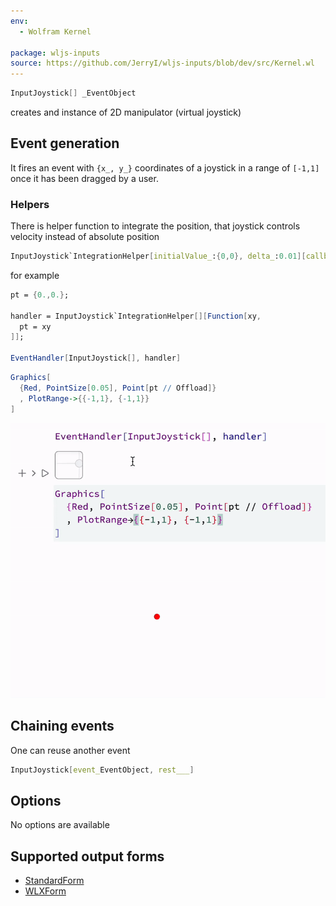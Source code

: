 ```yaml
---
env:
  - Wolfram Kernel

package: wljs-inputs
source: https://github.com/JerryI/wljs-inputs/blob/dev/src/Kernel.wl
---
```

```mathematica
InputJoystick[] _EventObject
```

creates and instance of 2D manipulator (virtual joystick)

## Event generation
It fires an event with `{x_, y_}` coordinates of a joystick in a range of `[-1,1]` once it has been dragged by a user.

### Helpers
There is helper function to integrate the position, that joystick controls velocity instead of absolute position

```mathematica
InputJoystick`IntegrationHelper[initialValue_:{0,0}, delta_:0.01][callback_Function] _Function
```

for example

```mathematica title="cell 1"
pt = {0.,0.};

handler = InputJoystick`IntegrationHelper[][Function[xy, 
  pt = xy
]];

EventHandler[InputJoystick[], handler]
```

```mathematica title="cell 2"
Graphics[
  {Red, PointSize[0.05], Point[pt // Offload]}
  , PlotRange->{{-1,1}, {-1,1}}
]
```

![](./../../../Joystikc%20video%20to%20gif.gif)

## Chaining events
One can reuse another event

```mathematica
InputJoystick[event_EventObject, rest___]
```


## Options
No options are available


## Supported output forms
- [StandardForm](frontend/Reference/Formatting/StandardForm.md)
- [WLXForm](frontend/Reference/Formatting/WLXForm.md)
